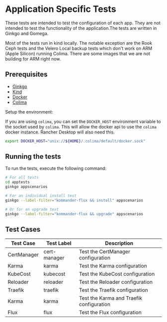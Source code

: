 # Application Specific Tests

These tests are intended to test the configuration of each app. They are not intended to test the functionality 
of the application.The tests are written in Ginkgo and Gomega.

Most of the tests run in kind locally. The notable exception are the Rook Ceph tests and the Velero Local backup tests 
which don't work on ARM (Apple Silicon) running Colima. There are some images that we are not building for ARM right now.

## Prerequisites

- [Ginkgo](https://onsi.github.io/ginkgo/)
- [Kind](https://kind.sigs.k8s.io/)
- [Docker](https://www.docker.com/)
- [Colima]()

Setup the environment:

If you are using `colima`, you can set the `DOCKER_HOST` environment variable to the socket used by `colima`. 
This will allow the docker api to use the `colima` docker instance. Rancher Desktop will also need this.

```bash
export DOCKER_HOST="unix://${HOME}/.colima/default/docker.sock"
```

## Running the tests

To run the tests, execute the following command:

```bash
# For all tests
cd apptests
ginkgo appscenarios

# For an individual install test
ginkgo --label-filter="kommander-flux && install" appscenarios

# Or for an upgrade test
ginkgo --label-filter="kommander-flux && upgrade" appscenarios
```

## Test Cases

| Test Case   | Test Label   | Description                               |
|-------------|--------------|-------------------------------------------|
| CertManager | cert-manager | Test the CertManager configuration        |
| Karma       | karma        | Test the Karma configuration              |
| KubeCost    | kubecost     | Test the KubeCost configuration           |
| Reloader    | reloader     | Test the Reloader configuration           |
| Traefik     | traefik      | Test the Traefik configuration            |
| Karma       | karma        | Test the Karma and Traefik configuration  |
| Flux        | flux         | Test the Flux configuration               |

